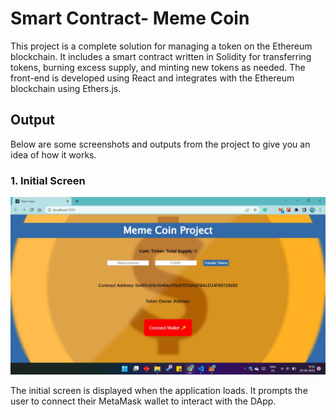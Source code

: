 # Smart Contract- Meme Coin
This project is a complete solution for managing a token on the Ethereum blockchain. It includes a smart contract written in Solidity for transferring tokens, burning excess supply, and minting new tokens as needed. The front-end is developed using React and integrates with the Ethereum blockchain using Ethers.js.

## Output

Below are some screenshots and outputs from the project to give you an idea of how it works.

### 1. Initial Screen

![Initial Screen](https://github.com/PSatakshee/Smart-Contract-Meme-Coin/blob/main/Output/Initial%20screen.jpeg)

The initial screen is displayed when the application loads. It prompts the user to connect their MetaMask wallet to interact with the DApp.

